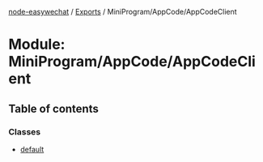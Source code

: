 [node-easywechat](../README.md) / [Exports](../modules.md) / MiniProgram/AppCode/AppCodeClient

# Module: MiniProgram/AppCode/AppCodeClient

## Table of contents

### Classes

- [default](../classes/MiniProgram_AppCode_AppCodeClient.default.md)
